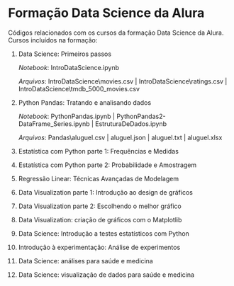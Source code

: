 # Formação Data Science da Alura

Códigos relacionados com os cursos da formação Data Science da Alura. Cursos incluídos na formação:

1) Data Science: Primeiros passos

   *Notebook*: IntroDataScience.ipynb
   
   *Arquivos*: IntroDataScience\movies.csv | IntroDataScience\ratings.csv | IntroDataScience\tmdb_5000_movies.csv
3) Python Pandas: Tratando e analisando dados

   *Notebook*: PythonPandas.ipynb | PythonPandas2-DataFrame_Series.ipynb | EstruturaDeDados.ipynb
   
   *Arquivos*: Pandas\aluguel.csv | aluguel.json | aluguel.txt | aluguel.xlsx
5) Estatística com Python parte 1: Frequências e Medidas
6) Estatística com Python parte 2: Probabilidade e Amostragem
7) Regressão Linear: Técnicas Avançadas de Modelagem
8) Data Visualization parte 1: Introdução ao design de gráficos
9) Data Visualization parte 2: Escolhendo o melhor gráfico
10) Data Visualization: criação de gráficos com o Matplotlib
11) Data Science: Introdução a testes estatísticos com Python
12) Introdução à experimentação: Análise de experimentos
13) Data Science: análises para saúde e medicina
14) Data Science: visualização de dados para saúde e medicina
